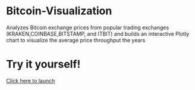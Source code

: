 # Bitcoin-Visualization
Analyzes Bitcoin exchange prices from popular trading exchanges (KRAKEN,COINBASE,BITSTAMP, and ITBIT) and builds an interactive Plotly chart to visualize the average price throughput the years

# Try it yourself!
[Click here to launch](https://chart-studio.plotly.com/~vandana.thannir/1/#/)
